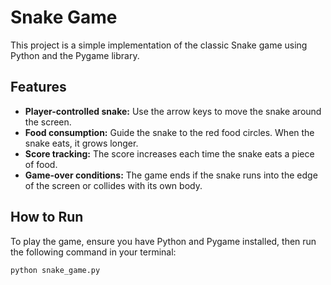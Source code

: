 # Snake Game

This project is a simple implementation of the classic Snake game using Python and the Pygame library.

## Features

*   **Player-controlled snake:** Use the arrow keys to move the snake around the screen.
*   **Food consumption:** Guide the snake to the red food circles. When the snake eats, it grows longer.
*   **Score tracking:** The score increases each time the snake eats a piece of food.
*   **Game-over conditions:** The game ends if the snake runs into the edge of the screen or collides with its own body.

## How to Run

To play the game, ensure you have Python and Pygame installed, then run the following command in your terminal:

```bash
python snake_game.py
```
